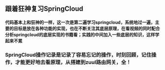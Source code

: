 ## 跟着狂神复习SpringCloud



#### 代码基本上和狂神的一样，这一次是第二遍学习springcloud，系统地过一遍，主要的目标是放在各种功能的实现，也在不断关注其底层原理，在看视频的同时配合分析springcloud的底层实现的书籍看；实践的中间加入一些底层的知识，这样学起来不累



### SpringCloud操作记录是记录了容易忘记的操作，时刻回顾，记住操作，才能更好地去看原理，从搭建到zuul路由网关，全！